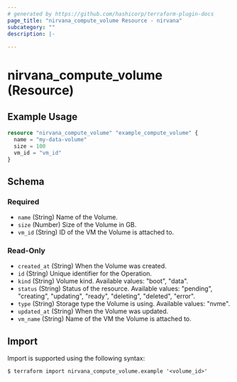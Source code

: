 ```yaml
---
# generated by https://github.com/hashicorp/terraform-plugin-docs
page_title: "nirvana_compute_volume Resource - nirvana"
subcategory: ""
description: |-
  
---
```


# nirvana_compute_volume (Resource)



## Example Usage

```terraform
resource "nirvana_compute_volume" "example_compute_volume" {
  name = "my-data-volume"
  size = 100
  vm_id = "vm_id"
}
```

<!-- schema generated by tfplugindocs -->
## Schema

### Required

- `name` (String) Name of the Volume.
- `size` (Number) Size of the Volume in GB.
- `vm_id` (String) ID of the VM the Volume is attached to.

### Read-Only

- `created_at` (String) When the Volume was created.
- `id` (String) Unique identifier for the Operation.
- `kind` (String) Volume kind.
Available values: "boot", "data".
- `status` (String) Status of the resource.
Available values: "pending", "creating", "updating", "ready", "deleting", "deleted", "error".
- `type` (String) Storage type the Volume is using.
Available values: "nvme".
- `updated_at` (String) When the Volume was updated.
- `vm_name` (String) Name of the VM the Volume is attached to.

## Import

Import is supported using the following syntax:

```shell
$ terraform import nirvana_compute_volume.example '<volume_id>'
```
